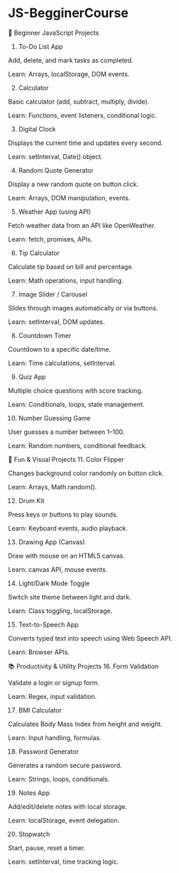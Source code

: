 # JS-BegginerCourse
🧠 Beginner JavaScript Projects
1. To-Do List App

Add, delete, and mark tasks as completed.

Learn: Arrays, localStorage, DOM events.

2. Calculator

Basic calculator (add, subtract, multiply, divide).

Learn: Functions, event listeners, conditional logic.

3. Digital Clock

Displays the current time and updates every second.

Learn: setInterval, Date() object.

4. Random Quote Generator

Display a new random quote on button click.

Learn: Arrays, DOM manipulation, events.

5. Weather App (using API)

Fetch weather data from an API like OpenWeather.

Learn: fetch, promises, APIs.

6. Tip Calculator

Calculate tip based on bill and percentage.

Learn: Math operations, input handling.

7. Image Slider / Carousel

Slides through images automatically or via buttons.

Learn: setInterval, DOM updates.

8. Countdown Timer

Countdown to a specific date/time.

Learn: Time calculations, setInterval.

9. Quiz App

Multiple choice questions with score tracking.

Learn: Conditionals, loops, state management.

10. Number Guessing Game

User guesses a number between 1–100.

Learn: Random numbers, conditional feedback.

🎨 Fun & Visual Projects
11. Color Flipper

Changes background color randomly on button click.

Learn: Arrays, Math.random().

12. Drum Kit

Press keys or buttons to play sounds.

Learn: Keyboard events, audio playback.

13. Drawing App (Canvas)

Draw with mouse on an HTML5 canvas.

Learn: canvas API, mouse events.

14. Light/Dark Mode Toggle

Switch site theme between light and dark.

Learn: Class toggling, localStorage.

15. Text-to-Speech App

Converts typed text into speech using Web Speech API.

Learn: Browser APIs.

📚 Productivity & Utility Projects
16. Form Validation

Validate a login or signup form.

Learn: Regex, input validation.

17. BMI Calculator

Calculates Body Mass Index from height and weight.

Learn: Input handling, formulas.

18. Password Generator

Generates a random secure password.

Learn: Strings, loops, conditionals.

19. Notes App

Add/edit/delete notes with local storage.

Learn: localStorage, event delegation.

20. Stopwatch

Start, pause, reset a timer.

Learn: setInterval, time tracking logic.